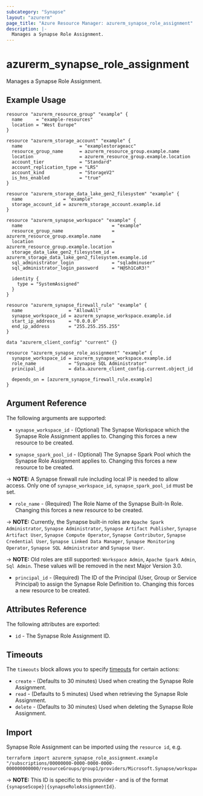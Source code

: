 ```yaml
---
subcategory: "Synapse"
layout: "azurerm"
page_title: "Azure Resource Manager: azurerm_synapse_role_assignment"
description: |-
  Manages a Synapse Role Assignment.
---
```


# azurerm_synapse_role_assignment

Manages a Synapse Role Assignment.

## Example Usage

```hcl
resource "azurerm_resource_group" "example" {
  name     = "example-resources"
  location = "West Europe"
}

resource "azurerm_storage_account" "example" {
  name                     = "examplestorageacc"
  resource_group_name      = azurerm_resource_group.example.name
  location                 = azurerm_resource_group.example.location
  account_tier             = "Standard"
  account_replication_type = "LRS"
  account_kind             = "StorageV2"
  is_hns_enabled           = "true"
}

resource "azurerm_storage_data_lake_gen2_filesystem" "example" {
  name               = "example"
  storage_account_id = azurerm_storage_account.example.id
}

resource "azurerm_synapse_workspace" "example" {
  name                                 = "example"
  resource_group_name                  = azurerm_resource_group.example.name
  location                             = azurerm_resource_group.example.location
  storage_data_lake_gen2_filesystem_id = azurerm_storage_data_lake_gen2_filesystem.example.id
  sql_administrator_login              = "sqladminuser"
  sql_administrator_login_password     = "H@Sh1CoR3!"

  identity {
    type = "SystemAssigned"
  }
}

resource "azurerm_synapse_firewall_rule" "example" {
  name                 = "AllowAll"
  synapse_workspace_id = azurerm_synapse_workspace.example.id
  start_ip_address     = "0.0.0.0"
  end_ip_address       = "255.255.255.255"
}

data "azurerm_client_config" "current" {}

resource "azurerm_synapse_role_assignment" "example" {
  synapse_workspace_id = azurerm_synapse_workspace.example.id
  role_name            = "Synapse SQL Administrator"
  principal_id         = data.azurerm_client_config.current.object_id

  depends_on = [azurerm_synapse_firewall_rule.example]
}
```

## Argument Reference

The following arguments are supported:

* `synapse_workspace_id` - (Optional) The Synapse Workspace which the Synapse Role Assignment applies to. Changing this forces a new resource to be created.

* `synapse_spark_pool_id` - (Optional) The Synapse Spark Pool which the Synapse Role Assignment applies to. Changing this forces a new resource to be created.

-> **NOTE:** A Synapse firewall rule including local IP is needed to allow access. Only one of `synapse_workspace_id`, `synapse_spark_pool_id` must be set.

* `role_name` - (Required) The Role Name of the Synapse Built-In Role. Changing this forces a new resource to be created.

-> **NOTE:** Currently, the Synapse built-in roles are `Apache Spark Administrator`, `Synapse Administrator`, `Synapse Artifact Publisher`, `Synapse Artifact User`, `Synapse Compute Operator`, `Synapse Contributor`, `Synapse Credential User`, `Synapse Linked Data Manager`, `Synapse Monitoring Operator`, `Synapse SQL Administrator` and `Synapse User`.

-> **NOTE:** Old roles are still supported: `Workspace Admin`, `Apache Spark Admin`, `Sql Admin`. These values will be removed in the next Major Version 3.0.

* `principal_id` - (Required) The ID of the Principal (User, Group or Service Principal) to assign the Synapse Role Definition to. Changing this forces a new resource to be created.

## Attributes Reference

The following attributes are exported:

* `id` - The Synapse Role Assignment ID.

## Timeouts

The `timeouts` block allows you to specify [timeouts](https://www.terraform.io/language/resources/syntax#operation-timeouts) for certain actions:

* `create` - (Defaults to 30 minutes) Used when creating the Synapse Role Assignment.
* `read` - (Defaults to 5 minutes) Used when retrieving the Synapse Role Assignment.
* `delete` - (Defaults to 30 minutes) Used when deleting the Synapse Role Assignment.

## Import

Synapse Role Assignment can be imported using the `resource id`, e.g.

```shell
terraform import azurerm_synapse_role_assignment.example "/subscriptions/00000000-0000-0000-0000-000000000000/resourceGroups/group1/providers/Microsoft.Synapse/workspaces/workspace1|000000000000"
```

-> **NOTE:** This ID is specific to this provider - and is of the format `{synapseScope}|{synapseRoleAssignmentId}`.
